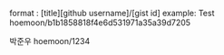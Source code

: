 format : [title][github username]/[gist id]
example: Test hoemoon/b1b1858818f4e6d531971a35a39d7205

박준우 hoemoon/1234
